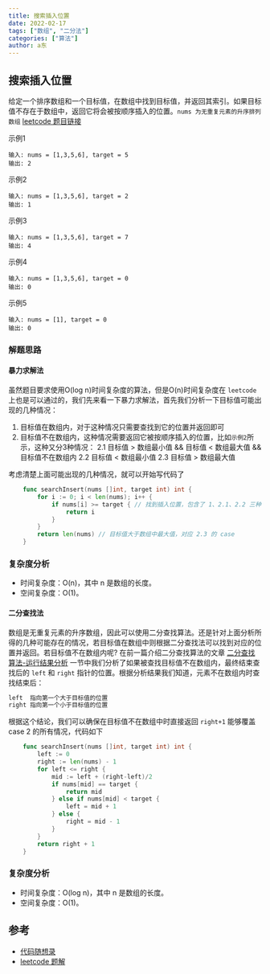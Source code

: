 ```yaml
---
title: 搜索插入位置
date: 2022-02-17
tags: ["数组", "二分法"]
categories: ["算法"]
author: a东
---
```


## 搜索插入位置
给定一个排序数组和一个目标值，在数组中找到目标值，并返回其索引。如果目标值不存在于数组中，返回它将会被按顺序插入的位置。`nums 为无重复元素的升序排列数组`
[ leetcode 题目链接](https://leetcode-cn.com/problems/binary-search/)

示例1
```
输入: nums = [1,3,5,6], target = 5
输出: 2   
```

示例2
```
输入: nums = [1,3,5,6], target = 2
输出: 1 
```
<!-- more -->


示例3
```
输入: nums = [1,3,5,6], target = 7
输出: 4
```


示例4
```
输入: nums = [1,3,5,6], target = 0
输出: 0 
```


示例5
```
输入: nums = [1], target = 0
输出: 0
```

### 解题思路
#### 暴力求解法
虽然题目要求使用O(log n)时间复杂度的算法，但是O(n)时间复杂度在 `leetcode` 上也是可以通过的，我们先来看一下暴力求解法，首先我们分析一下目标值可能出现的几种情况：
1. 目标值在数组内，对于这种情况只需要查找到它的位置并返回即可
2. 目标值不在数组内，这种情况需要返回它被按顺序插入的位置，比如`示例2`所示，这种又分3种情况：
    2.1 目标值 > 数组最小值 && 目标值 < 数组最大值 && 目标值不在数组内
    2.2 目标值 < 数组最小值
    2.3 目标值 > 数组最大值
 
考虑清楚上面可能出现的几种情况，就可以开始写代码了
```go
    func searchInsert(nums []int, target int) int {
        for i := 0; i < len(nums); i++ {
            if nums[i] >= target { // 找到插入位置，包含了 1、2.1、2.2 三种 case
                return i
            }
        }
        return len(nums) // 目标值大于数组中最大值，对应 2.3 的 case
    }
```

### 复杂度分析
- 时间复杂度：O(n)，其中 n 是数组的长度。
- 空间复杂度：O(1)。

#### 二分查找法
数组是无重复元素的升序数组，因此可以使用二分查找算法。还是针对上面分析所得的几种可能存在的情况，若目标值在数组中则根据二分查找法可以找到对应的位置并返回。若目标值不在数组内呢?
在前一篇介绍二分查找算法的文章 [二分查找算法-运行结果分析](/2022/02/15/binary-search/) 一节中我们分析了如果被查找目标值不在数组内，最终结束查找后的 `left` 和 `right` 指针的位置。根据分析结果我们知道，元素不在数组内时查找结束后：
```markdown
left  指向第一个大于目标值的位置
right 指向第一个小于目标值的位置
```
根据这个结论，我们可以确保在目标值不在数组中时直接返回 `right+1` 能够覆盖 case 2 的所有情况，代码如下
```go
    func searchInsert(nums []int, target int) int {
        left := 0
        right := len(nums) - 1
        for left <= right {
            mid := left + (right-left)/2
            if nums[mid] == target {
                return mid
            } else if nums[mid] < target {
                left = mid + 1
            } else {
                right = mid - 1
            }
        }
        return right + 1
    }
```
### 复杂度分析
- 时间复杂度：O(log n)，其中 n 是数组的长度。
- 空间复杂度：O(1)。




## 参考
* [代码随想录](https://programmercarl.com/0035.%E6%90%9C%E7%B4%A2%E6%8F%92%E5%85%A5%E4%BD%8D%E7%BD%AE.html)
* [leetcode 题解](https://leetcode-cn.com/problems/binary-search/solution/er-fen-cha-zhao-by-leetcode-solution-f0xw/)






